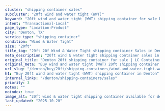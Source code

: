 ```yaml
---
cluster: "shipping container sales"
subcluster: "20ft wind and water tight (WWT)"
keyword: "20ft wind and water tight (WWT) shipping container for sale Denton, TX"
intent: "Transactional-Local"
page_type: "Location-Product"
city: "Denton, TX"
service_type: "shipping container"
condition: "Wind & Water Tight"
size: "20ft"
title_tag: "20ft 20f Wind & Water Tight shipping container Sales in Denton | LC Container"
meta_description: "20ft wind & water tight shipping container sales in Denton. Fast delivery, competitive pricing. Serving shipping containers area. Quote ID: Q11. Call (214) 524-4168 for your free quote today."
original_title: "Denton 20ft shipping container for sale | LC Container"
original_meta: "Buy wind and water tight (WWT) 20ft shipping container sale with local delivery in Denton, TX. LC Container — local Since 2003. Request a fast quote today."
url_slug: "/denton/buy/20ft/shipping-containers/wind-and-water-tight-wwt"
h1: "Buy 20ft wind and water tight (WWT) shipping container in Denton"
internal_links: "/denton/shipping-containers/sales"
priority: 3
notes: ""
noindex: true
image_alt: "20ft wind & water tight shipping container available for delivery in Denton"
last_updated: "2025-10-20"
---
```


<!-- TODO: Add unique city/inventory copy, images, and internal links here. -->
